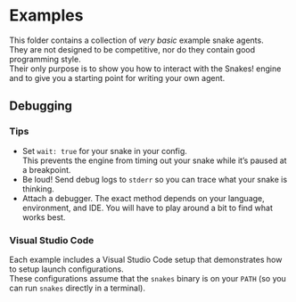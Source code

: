 # Examples

This folder contains a collection of _very basic_ example snake agents.  
They are not designed to be competitive, nor do they contain good programming style.  
Their only purpose is to show you how to interact with the Snakes! engine and to give you a starting point for writing your own agent.

## Debugging

### Tips

- Set `wait: true` for your snake in your config.  
  This prevents the engine from timing out your snake while it’s paused at a breakpoint.
- Be loud! Send debug logs to `stderr` so you can trace what your snake is thinking.
- Attach a debugger. The exact method depends on your language, environment, and IDE. You will have to play around a bit to find what works best.

### Visual Studio Code

Each example includes a Visual Studio Code setup that demonstrates how to setup launch configurations.  
These configurations assume that the `snakes` binary is on your `PATH` (so you can run `snakes` directly in a terminal).
